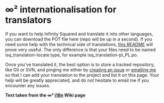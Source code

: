 # ∞² internationalisation for translators

If you want to help Infinity Squared and translate it into other languages, you can download the POT file here (repo will be up in a second). If you need some help with the technical side of translations, [this README](https://github.com/YOURLS/YOURLS.pot) will prove very useful. The only difference is that your files need to be named isq_translation-locate.type, for example isq_translation-pl_PL.po.

Once you've translated it, the best option is to store a tracked repository, like Git or SVN, and pinging me either by [creating an issue](https://github.com/tomslominski/infinity-squared/issues/new) or [emailing me](mailto:me@tomslominski.net) so that I can add your translation to the project and list it on this page. Your help will be greatly appreciated, and do not hesitate to email me if you encounter any issues.

__Text taken from the ∞² [i18n](https://github.com/tomslominski/infinity-squared/wiki/i18n) Wiki page__
